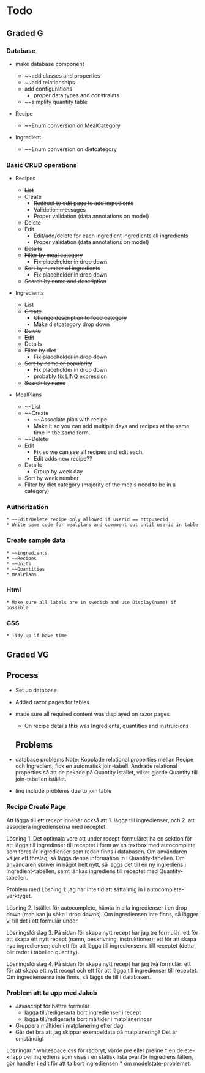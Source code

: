 # Todo

## Graded G

### Database

* make database component
    * ~~add classes and properties    
    * ~~add relationships
    * add configurations
        * proper data types and constraints
    * ~~simplify quantity table 

* Recipe
    * ~~Enum conversion on MealCategory

* Ingredient
    * ~~Enum conversion on dietcategory


### Basic CRUD operations

* Recipes 
    * ~~List~~
    * Create
        * ~~Redirect to edit page to add ingredients~~
        * ~~Validation messages~~
        * Proper validation (data annotations on model)
    * ~~Delete~~
    * Edit         
        * Edit/add/delete for each ingredient ingredients all ingredients
        * Proper validation (data annotations on model)
    * ~~Details~~
    * ~~Filter by meal category~~
        * ~~Fix placeholder in drop down~~
    * ~~Sort by number of ingredients~~
        * ~~Fix placeholder in drop down~~
    * ~~Search by name and description~~

* Ingredients
    * ~~List~~
    * ~~Create~~
        * ~~Change description to food category~~
        * Make dietcategory drop down
    * ~~Delete~~
    * ~~Edit~~
    * ~~Details~~
    * ~~Filter by diet~~
        * ~~Fix placeholder in drop down~~
    * ~~Sort by name or popularity~~
        * Fix placeholder in drop down
        * probably fix LINQ expression
    * ~~Search by name~~


* MealPlans
    * ~~List
    * ~~Create
        * ~~Associate plan with recipe.
        * Make it so you can add multiple days and recipes at the same time in the same form.
    * ~~Delete
    * Edit
        * Fix so we can see all recipes and edit each.
        * Edit adds new recipe??
    * Details
        * Group by week day
    * Sort by week number
    * Filter by diet category (majority of the meals need to be in a category)


### Authorization
    * ~~Edit/Delete recipe only allowed if userid == httpuserid
    * Write same code for mealplans and commoent out until userid in table
    
### Create sample data
    * ~~ingredients
    * ~~Recipes
    * ~~Units
    * ~~Quantities
    * MealPlans


### Html
    * Make sure all labels are in swedish and use Display(name) if possible


### ~~CSS~~
    * Tidy up if have time




## Graded VG



## Process

* Set up database
* Added razor pages for tables
* made sure all required content was displayed on razor pages
    * On recipe details this was Ingredients, quantities and instruicions

    ## Problems

* database problems
        Note: Kopplade relational properties mellan Recipe och Ingredient, fick en automatisk join-tabell. Ändrade relational properties så att de pekade på Quantity istället, vilket gjorde Quantity till join-tabellen istället.
* linq include problems due to join table

### Recipe Create Page
Att lägga till ett recept innebär också att 1. lägga till ingredienser, och 2. att associera ingredienserna med receptet. 

Lösning 1. Det optimala vore att under recept-formuläret ha en sektion för att lägga till ingredinser till receptet i form av en textbox med autocomplete som föreslår ingredienser som redan finns i databasen. Om användaren väljer ett förslag, så läggs denna information in i Quantity-tabellen. Om användaren skriver in något helt nytt, så läggs det till en ny ingrediens i Ingredient-tabellen, samt länkas ingrediens till receptet med Quantity-tabellen.

Problem med Lösning 1: jag har inte tid att sätta mig in i autocomplete-verktyget.

Lösning 2. Istället för autocomplete, hämta in alla ingredienser i en drop down (man kan ju söka i drop downs). Om ingrediensen inte finns, så lägger vi till det i ett formulär under.

Lösningsförslag 3. På sidan för skapa nytt recept har jag tre formulär: ett för att skapa ett nytt recept (namn, beskrivning, instruktioner); ett för att skapa nya ingredienser; och ett för att lägga till ingredienserna till receptet (detta blir rader i tabellen quantity). 
        
Lösningsförslag 4. På sidan för skapa nytt recept har jag två formulär: ett för att skapa ett nytt recept och ett för att lägga till ingredienser till receptet. Om ingredienserna inte finns, så läggs de till i databasen. 




### Problem att ta upp med Jakob

* Javascript för bättre formulär
    * lägga till/redigera/ta bort ingredienser i recept
    * lägga till/redigera/ta bort måltider i matplaneringar
* Gruppera måltider i matplanering efter dag
* Går det bra att jag skippar exempeldata på matplanering? Det är omständigt


Lösningar
    * whitespace css för radbryt, värde pre eller preline
    * en delete-knapp per ingrediens som visas i en statisk lista ovanför ingrediens fälten, gör handler i edit för att ta bort ingrediensen
    * om modelstate-problemet: 



